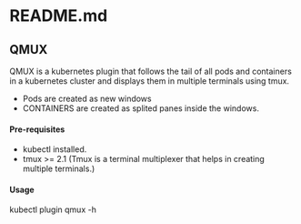 # README.md

## QMUX

QMUX is a kubernetes plugin that follows the tail of all pods and containers in a kubernetes cluster and displays them in multiple terminals using tmux.
* Pods are created as new windows
* CONTAINERS are created as splited panes inside the windows.

#### Pre-requisites
* kubectl installed.
* tmux >= 2.1
(Tmux is a terminal multiplexer that helps in creating multiple terminals.)

#### Usage
kubectl plugin qmux -h
